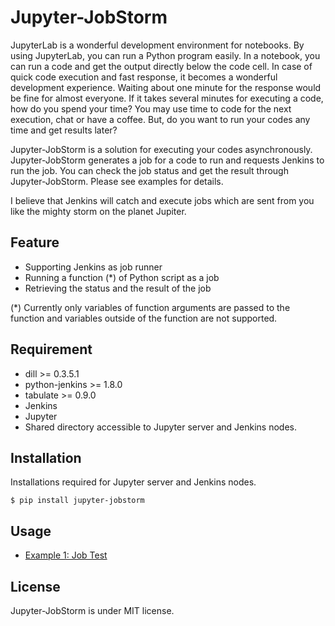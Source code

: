 # Jupyter-JobStorm

JupyterLab is a wonderful development environment for notebooks.
By using JupyterLab, you can run a Python program easily.
In a notebook, you can run a code and get the output directly below the code cell.
In case of quick code execution and fast response, it becomes a wonderful development experience.
Waiting about one minute for the response would be fine for almost everyone.
If it takes several minutes for executing a code, how do you spend your time?
You may use time to code for the next execution, chat or have a coffee.
But, do you want to run your codes any time and get results later?

Jupyter-JobStorm is a solution for executing your codes asynchronously.
Jupyter-JobStorm generates a job for a code to run and requests Jenkins to run the job.
You can check the job status and get the result through Jupyter-JobStorm.
Please see examples for details.

I believe that Jenkins will catch and execute jobs which are sent from you like the mighty storm on the planet Jupiter.

## Feature

- Supporting Jenkins as job runner
- Running a function (\*) of Python script as a job
- Retrieving the status and the result of the job

(\*) Currently only variables of function arguments are passed to the function and variables outside of the function are not supported.

## Requirement

- dill >= 0.3.5.1
- python-jenkins >= 1.8.0
- tabulate >= 0.9.0
- Jenkins
- Jupyter
- Shared directory accessible to Jupyter server and Jenkins nodes.

## Installation

Installations required for Jupyter server and Jenkins nodes.

```console
$ pip install jupyter-jobstorm
```

## Usage

- [Example 1: Job Test](https://github.com/schrodingers-koala/jupyter-jobstorm/blob/main/example/job_test.ipynb)

## License

Jupyter-JobStorm is under MIT license.
